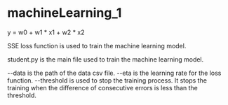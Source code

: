 # machineLearning_1

y = w0 + w1 * x1 + w2 * x2

SSE loss function is used to train the machine learning model.

student.py is the main file used to train the machine learning model.

--data is the path of the data csv file.
--eta is the learning rate for the loss function.
--threshold is used to stop the training process. It stops the training when the difference of consecutive errors is less than the threshold.
